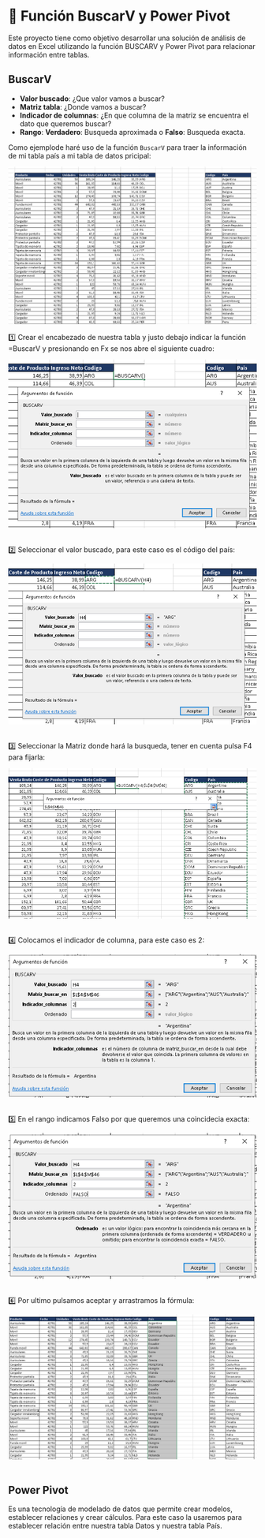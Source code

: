 # :bookmark_tabs: Función BuscarV y Power Pivot
Este proyecto tiene como objetivo desarrollar una solución de análisis de datos en Excel utilizando la función BUSCARV y Power Pivot para relacionar información entre tablas. 
<br>

## BuscarV
- **Valor buscado**: ¿Que valor vamos a buscar?
- **Matriz tabla**: ¿Donde vamos a buscar?
- **Indicador de columnas**: ¿En que columna de la matriz se encuentra el dato que queremos buscar?
- **Rango**: **Verdadero**: Busqueda aproximada o **Falso**: Busqueda exacta.

Como ejemplode haré uso de la función `BuscarV` para traer la información de mi tabla país a mi tabla de datos pricipal:
<div align="center">
  <img  src="https://raw.githubusercontent.com/WilliamLopez663/Funcion-BuscarV-y-Power-Pivot/main/assets/images/base-de-datos.PNG">
</div>

:one: Crear el encabezado de nuestra tabla y justo debajo indicar la función =BuscarV y presionando en Fx se nos abre el siguiente cuadro:
<div align="center">
  <img  src="https://raw.githubusercontent.com/WilliamLopez663/Funcion-BuscarV-y-Power-Pivot/main/assets/images/insertar-funcion.PNG">
</div>
<br>

:two: Seleccionar el valor buscado, para este caso es el código del país:
<div align="center">
  <img  src="https://raw.githubusercontent.com/WilliamLopez663/Funcion-BuscarV-y-Power-Pivot/main/assets/images/valor-buscado.PNG">
</div>
<br>

:three: Seleccionar la Matriz donde hará la busqueda, tener en cuenta pulsa F4 para fijarla:
<div align="center">
  <img  src="https://raw.githubusercontent.com/WilliamLopez663/Funcion-BuscarV-y-Power-Pivot/main/assets/images/seleccionar-matriz.PNG">
</div>
<br>

:four: Colocamos el indicador de columna, para este caso es 2:
<div align="center">
  <img  src="https://raw.githubusercontent.com/WilliamLopez663/Funcion-BuscarV-y-Power-Pivot/main/assets/images/indicador-columna.PNG">
</div>
<br>

:five: En el rango indicamos Falso por que queremos una coincidecia exacta:
<div align="center">
  <img  src="https://raw.githubusercontent.com/WilliamLopez663/Funcion-BuscarV-y-Power-Pivot/main/assets/images/rango-falso.PNG">
</div>
<br>

:six: Por ultimo pulsamos aceptar y arrastramos la fórmula:
<div align="center">
  <img  src="https://raw.githubusercontent.com/WilliamLopez663/Funcion-BuscarV-y-Power-Pivot/main/assets/images/buscarv-final.PNG">
</div>
<br>


## Power Pivot
Es una tecnología de modelado de datos que permite crear modelos, establecer relaciones y crear cálculos.
Para este caso la usaremos para establecer relación entre nuestra tabla Datos y nuestra tabla País.



